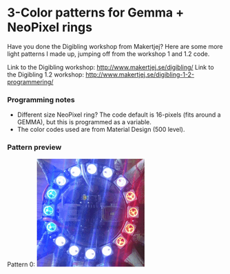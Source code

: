 # 3-Color patterns for Gemma + NeoPixel rings

Have you done the Digibling workshop from Makertjej? Here are some more light patterns I made up, jumping off from the workshop 1 and 1.2 code.

Link to the Digibling workshop: http://www.makertjej.se/digibling/
Link to the Digibling 1.2 workshop: http://www.makertjej.se/digibling-1-2-programmering/

### Programming notes
- Different size NeoPixel ring? The code default is 16-pixels (fits around a GEMMA), but this is programmed as a variable.
- The color codes used are from Material Design (500 level).

### Pattern preview
Pattern 0:
![](3_color_patterns_0.gif)